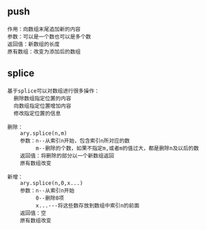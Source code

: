 ## push
    作用：向数组末尾追加新的内容
    参数：可以是一个数也可以是多个数
    返回值：新数组的长度
    原有数组：改变为添加后的数组
   
   
## splice
    基于splice可以对数组进行很多操作：
      删除数组指定位置的内容
      向数组指定位置增加内容
      修改指定位置的信息
      
    删除：
        ary.splice(n,m)
        参数：n--从索引n开始，包含索引n所对应的数
             m--删除的个数，如果不指定m,或者m的值过大，都是删除n及以后的数
        返回值：将删除的部分以一个新数组返回
        原有数组改变
        
    新增：
        ary.splice(n,0,x...)
        参数：n--从索引n开始
             0--删除0项
             x...---将这些数存放到数组中索引n的前面
        返回值：空
        原有数组改变